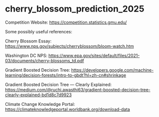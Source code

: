 # cherry_blossom_prediction_2025

Competition Website: https://competition.statistics.gmu.edu/

Some possibly useful references: 

Cherry Blossom Essay:
https://www.nps.gov/subjects/cherryblossom/bloom-watch.htm

Washington DC NPS:
https://www.epa.gov/sites/default/files/2021-03/documents/cherry-blossoms_td.pdf

Gradient Boosted Decision Tree:
https://developers.google.com/machine-learning/decision-forests/intro-to-gbdt?hl=zh-cn#shrinkage

Gradient Boosted Decision Tree — Clearly Explained:
https://medium.com/@ruchi.awasthi63/gradient-boosted-decision-tree-clearly-explained-bd1d8c7d9923

Climate Change Knowledge Portal:
https://climateknowledgeportal.worldbank.org/download-data

